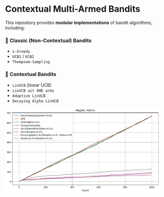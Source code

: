 # Contextual Multi-Armed Bandits

This repository provides **modular implementations** of bandit algorithms, including:  

### 🔹 **Classic (Non-Contextual) Bandits**  
- `ε-Greedy`  
- `UCB1` / `UCB2` 
- `Thompsom-Sampling`

### 🔹 **Contextual Bandits**  
- `LinUCB` (linear UCB)  
- `LinUCB wit OHE arms`
- `Adaptive LinUCB`
- `Decaying Alpha LinUCB`


![plot](./data/regret.png)